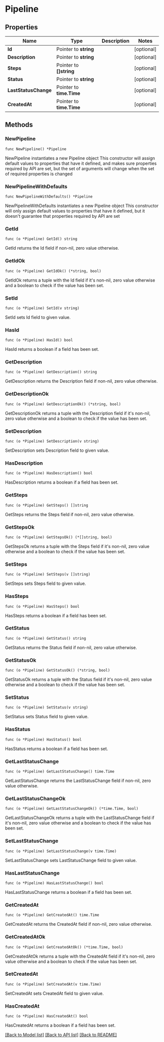 # Pipeline

## Properties

Name | Type | Description | Notes
------------ | ------------- | ------------- | -------------
**Id** | Pointer to **string** |  | [optional] 
**Description** | Pointer to **string** |  | [optional] 
**Steps** | Pointer to **[]string** |  | [optional] 
**Status** | Pointer to **string** |  | [optional] 
**LastStatusChange** | Pointer to **time.Time** |  | [optional] 
**CreatedAt** | Pointer to **time.Time** |  | [optional] 

## Methods

### NewPipeline

`func NewPipeline() *Pipeline`

NewPipeline instantiates a new Pipeline object
This constructor will assign default values to properties that have it defined,
and makes sure properties required by API are set, but the set of arguments
will change when the set of required properties is changed

### NewPipelineWithDefaults

`func NewPipelineWithDefaults() *Pipeline`

NewPipelineWithDefaults instantiates a new Pipeline object
This constructor will only assign default values to properties that have it defined,
but it doesn't guarantee that properties required by API are set

### GetId

`func (o *Pipeline) GetId() string`

GetId returns the Id field if non-nil, zero value otherwise.

### GetIdOk

`func (o *Pipeline) GetIdOk() (*string, bool)`

GetIdOk returns a tuple with the Id field if it's non-nil, zero value otherwise
and a boolean to check if the value has been set.

### SetId

`func (o *Pipeline) SetId(v string)`

SetId sets Id field to given value.

### HasId

`func (o *Pipeline) HasId() bool`

HasId returns a boolean if a field has been set.

### GetDescription

`func (o *Pipeline) GetDescription() string`

GetDescription returns the Description field if non-nil, zero value otherwise.

### GetDescriptionOk

`func (o *Pipeline) GetDescriptionOk() (*string, bool)`

GetDescriptionOk returns a tuple with the Description field if it's non-nil, zero value otherwise
and a boolean to check if the value has been set.

### SetDescription

`func (o *Pipeline) SetDescription(v string)`

SetDescription sets Description field to given value.

### HasDescription

`func (o *Pipeline) HasDescription() bool`

HasDescription returns a boolean if a field has been set.

### GetSteps

`func (o *Pipeline) GetSteps() []string`

GetSteps returns the Steps field if non-nil, zero value otherwise.

### GetStepsOk

`func (o *Pipeline) GetStepsOk() (*[]string, bool)`

GetStepsOk returns a tuple with the Steps field if it's non-nil, zero value otherwise
and a boolean to check if the value has been set.

### SetSteps

`func (o *Pipeline) SetSteps(v []string)`

SetSteps sets Steps field to given value.

### HasSteps

`func (o *Pipeline) HasSteps() bool`

HasSteps returns a boolean if a field has been set.

### GetStatus

`func (o *Pipeline) GetStatus() string`

GetStatus returns the Status field if non-nil, zero value otherwise.

### GetStatusOk

`func (o *Pipeline) GetStatusOk() (*string, bool)`

GetStatusOk returns a tuple with the Status field if it's non-nil, zero value otherwise
and a boolean to check if the value has been set.

### SetStatus

`func (o *Pipeline) SetStatus(v string)`

SetStatus sets Status field to given value.

### HasStatus

`func (o *Pipeline) HasStatus() bool`

HasStatus returns a boolean if a field has been set.

### GetLastStatusChange

`func (o *Pipeline) GetLastStatusChange() time.Time`

GetLastStatusChange returns the LastStatusChange field if non-nil, zero value otherwise.

### GetLastStatusChangeOk

`func (o *Pipeline) GetLastStatusChangeOk() (*time.Time, bool)`

GetLastStatusChangeOk returns a tuple with the LastStatusChange field if it's non-nil, zero value otherwise
and a boolean to check if the value has been set.

### SetLastStatusChange

`func (o *Pipeline) SetLastStatusChange(v time.Time)`

SetLastStatusChange sets LastStatusChange field to given value.

### HasLastStatusChange

`func (o *Pipeline) HasLastStatusChange() bool`

HasLastStatusChange returns a boolean if a field has been set.

### GetCreatedAt

`func (o *Pipeline) GetCreatedAt() time.Time`

GetCreatedAt returns the CreatedAt field if non-nil, zero value otherwise.

### GetCreatedAtOk

`func (o *Pipeline) GetCreatedAtOk() (*time.Time, bool)`

GetCreatedAtOk returns a tuple with the CreatedAt field if it's non-nil, zero value otherwise
and a boolean to check if the value has been set.

### SetCreatedAt

`func (o *Pipeline) SetCreatedAt(v time.Time)`

SetCreatedAt sets CreatedAt field to given value.

### HasCreatedAt

`func (o *Pipeline) HasCreatedAt() bool`

HasCreatedAt returns a boolean if a field has been set.


[[Back to Model list]](../README.md#documentation-for-models) [[Back to API list]](../README.md#documentation-for-api-endpoints) [[Back to README]](../README.md)


